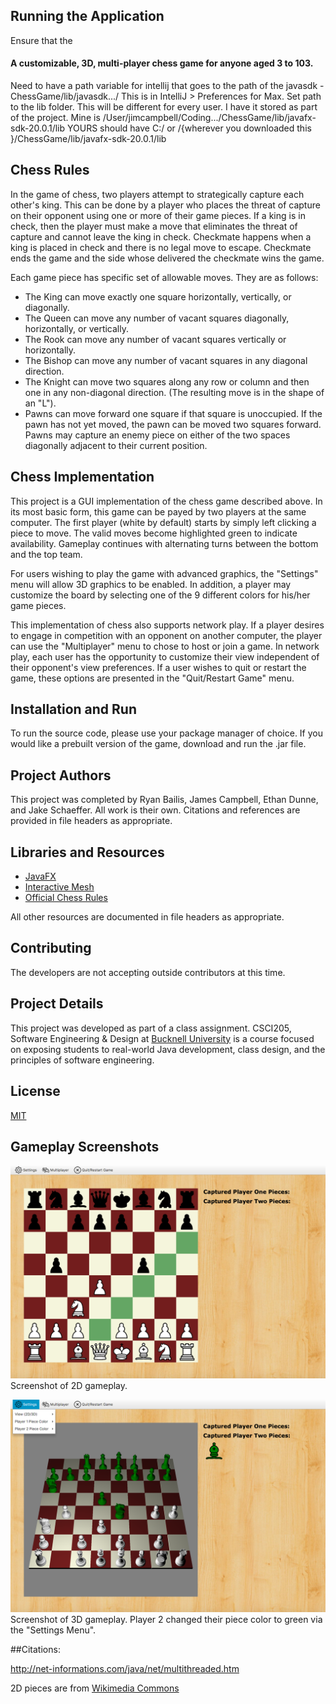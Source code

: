 ## Running the Application
Ensure that the 
#### A customizable, 3D, multi-player chess game for anyone aged 3 to 103.
Need to have a path variable for intellij that goes to the path of the javasdk - ChessGame/lib/javasdk.../
This is in IntelliJ > Preferences for Max.
Set path to the lib folder. This will be different for every user. I have it stored as part of the project.
Mine is /User/jimcampbell/Coding.../ChessGame/lib/javafx-sdk-20.0.1/lib
YOURS should have C:/ or /{wherever you downloaded this }/ChessGame/lib/javafx-sdk-20.0.1/lib
## Chess Rules
In the game of chess, two players attempt to strategically capture each other's king. This can be done by a player who places the threat of capture on their opponent using one or more of their game pieces. If a king is in check, then the player must make a move that eliminates the threat of capture and cannot leave the king in check. Checkmate happens when a king is placed in check and there is no legal move to escape. Checkmate ends the game and the side whose delivered the checkmate wins the game.

Each game piece has specific set of allowable moves. They are as follows:
* The King can move exactly one square horizontally, vertically, or diagonally.
* The Queen can move any number of vacant squares diagonally, horizontally, or vertically.
* The Rook can move any number of vacant squares vertically or horizontally.
* The Bishop can move any number of vacant squares in any diagonal direction.
* The Knight can move two squares along any row or column and then one in any non-diagonal direction. (The resulting move is in the shape of an "L").
* Pawns can move forward one square if that square is unoccupied. If the pawn has not yet moved, the pawn can be moved two squares forward. Pawns may capture an enemy piece on either of the two spaces diagonally adjacent to their current position.

## Chess Implementation
This project is a GUI implementation of the chess game described above. In its most basic form, this game can be payed by two players at the same computer. The first player (white by default) starts by simply left clicking a piece to move. The valid moves become highlighted green to indicate availability. Gameplay continues with alternating turns between the bottom and the top team. 

For users wishing to play the game with advanced graphics, the "Settings" menu will allow 3D graphics to be enabled. In addition, a player may customize the board by selecting one of the 9 different colors for his/her game pieces.

This implementation of chess also supports network play. If a player desires to engage in competition with an opponent on another computer, the player can use the "Multiplayer" menu to chose to host or join a game. In network play, each user has the opportunity to customize their view independent of their opponent's view preferences. If a user wishes to quit or restart the game, these options are presented in the "Quit/Restart Game" menu.

## Installation and Run
To run the source code, please use your package manager of choice. If you would like a prebuilt version of the game, download and run the .jar file. 

## Project Authors
This project was completed by Ryan Bailis, James Campbell, Ethan Dunne, and Jake Schaeffer. All work is their own. Citations and references are provided in file headers as appropriate. 

## Libraries and Resources
* [JavaFX](https://openjfx.io) 
* [Interactive Mesh](http://www.interactivemesh.org/models/jfx3dimporter.html)
* [Official Chess Rules](http://www.uschess.org/content/view/7324/)

All other resources are documented in file headers as appropriate.

## Contributing
The developers are not accepting outside contributors at this time.

## Project Details
This project was developed as part of a class assignment. CSCI205, Software Engineering & Design at [Bucknell University](https://bucknell.edu) is a course focused on exposing students to real-world Java development, class design, and the principles of software engineering.

## License
[MIT](https://choosealicense.com/licenses/mit/)

## Gameplay Screenshots
![Chess Game 2D](/design/screenshot2D.png)
Screenshot of 2D gameplay.

![Chess Game 3D](/design/screenshot3D.png)
Screenshot of 3D gameplay. Player 2 changed their piece color to green via the "Settings Menu".

##Citations:

http://net-informations.com/java/net/multithreaded.htm

2D pieces are from [Wikimedia Commons](https://commons.wikimedia.org/wiki/Category:SVG_chess_pieces)

